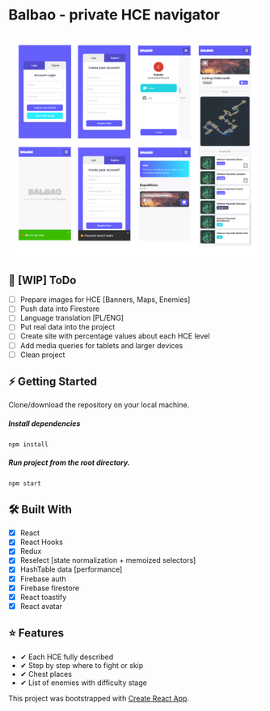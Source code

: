 # Balbao - private HCE navigator

![](/src/assets/project-showcase/project-showcase.png)

## 🚨 [WIP] ToDo
- [ ] Prepare images for HCE [Banners, Maps, Enemies]
- [ ] Push data into Firestore
- [ ] Language translation [PL/ENG]
- [ ] Put real data into the project
- [ ] Create site with percentage values about each HCE level
- [ ] Add media queries for tablets and larger devices
- [ ] Clean project

## ⚡ Getting Started
Clone/download the repository on your local machine.

##### Install dependencies

`npm install`

##### Run project from the root directory.

`npm start`

## 🛠 Built With
- [x] React
- [x] React Hooks
- [x] Redux
- [x] Reselect [state normalization + memoized selectors]
- [x] HashTable data [performance]
- [x] Firebase auth
- [x] Firebase firestore
- [x] React toastify
- [x] React avatar

## ⭐ Features
- ✔ Each HCE fully described
- ✔ Step by step where to fight or skip
- ✔ Chest places
- ✔ List of enemies with difficulty stage

This project was bootstrapped with [Create React App](https://github.com/facebook/create-react-app).
